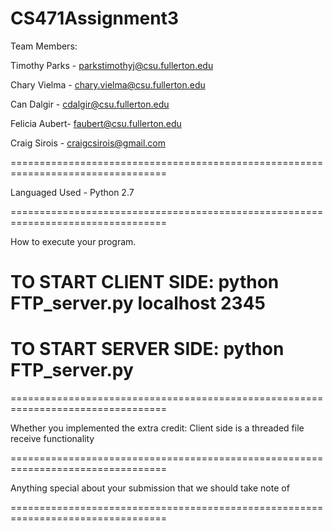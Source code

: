 # CS471Assignment3


Team Members: 

  Timothy Parks - parkstimothyj@csu.fullerton.edu
  
  Chary Vielma  - chary.vielma@csu.fullerton.edu
  
  Can Dalgir    - cdalgir@csu.fullerton.edu
  
  Felicia Aubert- faubert@csu.fullerton.edu
  
  Craig Sirois  - craigcsirois@gmail.com

=================================================================================

Languaged Used - Python 2.7

=================================================================================

How  to  execute  your  program.
# TO START CLIENT SIDE: python FTP_server.py localhost 2345
# TO START SERVER SIDE: python FTP_server.py

=================================================================================

Whether  you  implemented  the  extra  credit:
Client side is a threaded file receive functionality

=================================================================================

Anything  special  about  your  submission  that  we  should  take  note  of

=================================================================================
